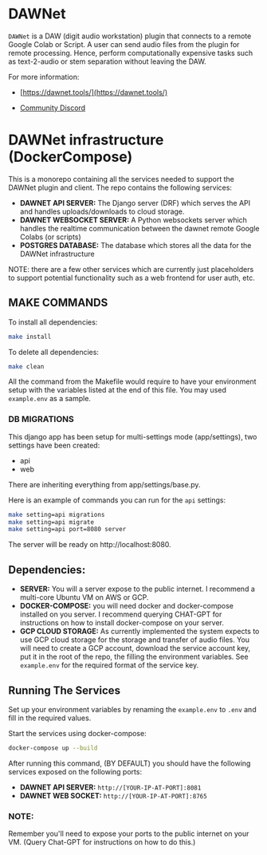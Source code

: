 # DAWNet

`DAWNet` is a DAW (digit audio workstation) plugin that connects to a remote Google Colab or Script.  A user can send audio files from the plugin for remote processing. Hence, perform computationally expensive tasks such as text-2-audio or stem separation without leaving the DAW. 

For more information:

- [https://dawnet.tools/](https://dawnet.tools/)

- [Community Discord](https://discord.gg/UcHCjfpRkV)


# DAWNet infrastructure (DockerCompose)

This is a monorepo containing all the services needed to support the DAWNet plugin and client.  The repo contains the following services:

* **DAWNET API SERVER:** The Django server (DRF) which serves the API and handles uploads/downloads to cloud storage.
* **DAWNET WEBSOCKET SERVER:** A Python websockets server which handles the realtime communication between the dawnet remote Google Colabs (or scripts)
* **POSTGRES DATABASE:** The database which stores all the data for the DAWNet infrastructure

NOTE: there are a few other services which are currently just placeholders to support potential functionality such as a web frontend for user auth, etc.

## MAKE COMMANDS

To install all dependencies:
```bash
make install
```

To delete all dependencies:
```bash
make clean
```

All the command from the Makefile would require to have your environment setup with the variables listed at the end of this file.
You may used `example.env` as a sample.

### DB MIGRATIONS

This django app has been setup for multi-settings mode (app/settings), two settings have been created:

* api
* web

There are inheriting everything from app/settings/base.py.

Here is an example of commands you can run for the `api` settings:

```bash
make setting=api migrations
make setting=api migrate
make setting=api port=8080 server
```

The server will be ready on http://localhost:8080.


## Dependencies:

* **SERVER:** You will a server expose to the public internet.  I recommend a multi-core Ubuntu VM on AWS or GCP.
* **DOCKER-COMPOSE:** you will need docker and docker-compose installed on you server.  I recommend querying CHAT-GPT for instructions on how to install docker-compose on your server.
* **GCP CLOUD STORAGE:** As currently implemented the system expects to use GCP cloud storage for the storage and transfer of audio files.  You will need to create a GCP account, download the service account key, put it in the root of the repo, the filling the environment variables.  See `example.env` for the required format of the service key.


## Running The Services

Set up your environment variables by renaming the `example.env` to `.env` and fill in the required values.  

Start the services using docker-compose:

```bash
docker-compose up --build
````
After running this command, (BY DEFAULT) you should have the following services exposed on the following ports:

* **DAWNET API SERVER:** `http://[YOUR-IP-AT-PORT]:8081`
* **DAWNET WEB SOCKET:** `http://[YOUR-IP-AT-PORT]:8765`

### NOTE:

Remember you'll need to expose your ports to the public internet on your VM.  (Query Chat-GPT for instructions on how to do this.)




